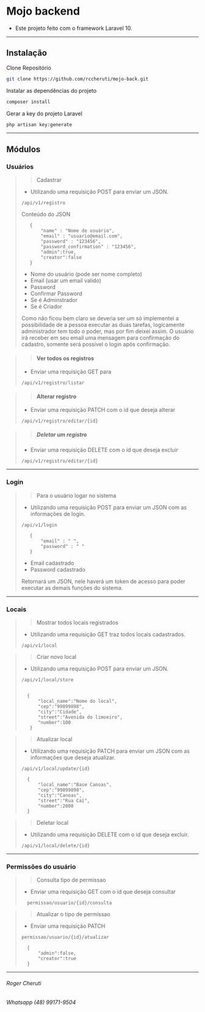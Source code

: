 # Mojo backend

- Este projeto feito com o framework Laravel 10.

***

## Instalação

Clone Repositório

```sh
git clone https://github.com/rccheruti/mojo-back.git
```

Instalar as dependências do projeto

```sh
composer install
```

Gerar a key do projeto Laravel

```sh
php artisan key:generate
```
***

## Módulos

### Usuários

>> Cadastrar
> - Utilizando uma requisição POST para enviar um JSON.
>
>```dosini
> /api/v1/registro
>```
>
>Conteúdo do JSON
>
>```dosini
>    {
>        "name" : "Nome de usuário",
>        "email" : "usuario@email.com",
>        "password" : "123456",
>        "password_confirmation" : "123456",
>        "admin":true,
>        "creator":false
>    }
>```
>
>- Nome do usuário (pode ser nome completo)
>- Email (usar um email valido)
>- Password
>- Confirmar Password
>- Se é Adminstrador
>- Se é Criador
>
> Como não ficou bem claro se deveria ser um só implementei a possibilidade de a pessoa executar as duas tarefas, logicamente administrador tem todo o poder, mas por fim deixei assim.
> O usuário irá receber em seu email uma mensagem para confirmação do cadastro,
> somente será possível o login após confirmação.

>> #### Ver todos os registros
> 
> - Enviar uma requisição GET para
> ```dosini
> /api/v1/registro/listar
>```

>> #### Alterar registro
> 
> - Enviar uma requisição PATCH com o id que deseja alterar
> ```dosini
> /api/v1/registro/editar/{id}
>```


>> ##### Deletar um registro
> 
>  - Enviar uma requisição DELETE com o id que deseja excluir
> ```dosini
> /api/v1/registro/editar/{id}
>```

***
### Login
>
>> Para o usuário logar no sistema
> - Utilizando uma requisição POST para enviar um JSON com as informações de login.
>
>```dosini
> /api/v1/login
>```
>
>```dosini
>    {
>        "email" : " ",
>        "password" : " "        
>    }
>```
>
> - Email cadastrado
> - Password cadastrado
>
> Retornará um JSON, nele haverá um token de acesso para poder executar as demais funções do sistema.
> 

***

### Locais
> 
> > Mostrar todos locais registrados
> - Utilizando uma requisição GET traz todos locais cadastrados.
>
>```dosini
> /api/v1/local
>```

>> Criar novo local
> - Utilizando uma requisição POST para enviar um JSON.
>
>```dosini
> /api/v1/local/store
>```
>
>``` dosini
>
>   {
>       "local_name":"Nome do local",
>       "cep":"99899898",
>       "city":"Cidade",
>       "street":"Avenida do limoeiro",
>       "number":100
>    }
>```

>> Atualizar local
> - Utilizando uma requisição PATCH para enviar um JSON com as informações que deseja atualizar.
>
>```dosini
> /api/v1/local/update/{id}
>```
>
>```dosini
>   {
>       "local_name":"Base Canoas",
>       "cep":"99899898",
>       "city":"Canoas",
>       "street":"Rua Caí",
>       "number":2000
>   }
>```
>

>> Deletar local
> - Utilizando uma requisição DELETE com o id que deseja excluir.
>
>```dosini
> /api/v1/local/delete/{id}
>```
>

***

### Permissões do usuário

>> Consulta tipo de permissao
> 
> - Enviar uma requisição GET com o id que deseja consultar
> ```dosini
>   permissao/usuario/{id}/consulta
>```
> 

>> Atualizar o tipo de permissao
> 
> - Enviar uma requisição PATCH
> 
>```dosini
> permissao/usuario/{id}/atualizar
>```
>
>```dosini
>   {
>       "admin":false,
>       "creator":true
>   }
>```
>

***
###### Roger Cheruti 
###### Whatsapp (48) 99171-9504
